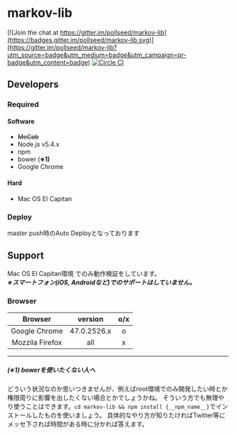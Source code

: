 # markov-lib

[![Join the chat at https://gitter.im/pollseed/markov-lib](https://badges.gitter.im/pollseed/markov-lib.svg)](https://gitter.im/pollseed/markov-lib?utm_source=badge&utm_medium=badge&utm_campaign=pr-badge&utm_content=badge)
[![Circle CI](https://circleci.com/gh/pollseed/markov-lib/tree/master.svg?style=svg)](https://circleci.com/gh/pollseed/markov-lib/tree/master)

## Developers

### Required

#### Software
* ~~MeCab~~
* Node.js v5.4.x
* npm
* bower (**※1)**
* Google Chrome

#### Hard
* Mac OS EI Capitan

### Deploy
master push時のAuto Deployとなっております

## Support
Mac OS El Capitan環境 でのみ動作検証をしています。  
***※スマートフォン(iOS, Androidなど)でのサポートはしていません。***

### Browser
|Browser|version|o/x|
|:--:|:--:|:--:|
|Google Chrome|47.0.2526.x|o|
|Mozzila Firefox|all|x|

---
##### (※1) bowerを使いたくない人へ
どういう状況なのか思いつきませんが、例えばroot環境でのみ開発したい時とか権限周りに影響を出したくない場合とかでしょうかね。
そういう方でも無理やり使うことはできます。`cd markov-lib && npm install {__npm_name__}`でインストールしたものを使いましょう。
具体的なやり方が知りたければTwitter等にメッセ下されば時間がある時に分かれば答えます。
